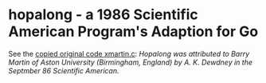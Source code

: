 # hopalong - a 1986 Scientific American Program's Adaption for Go

See the [copied original code xmartin.c](https://github.com/Lercher/old-stuff/blob/master/originals/1998/MartinScreensaver/OriginalCode/XMARTIN.C):
*Hopalong was attributed to Barry Martin of Aston University (Birmingham,
England) by A. K. Dewdney in the Septmber 86 Scientific American.*